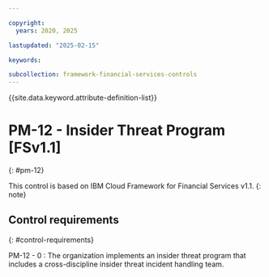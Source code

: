 ```yaml
---

copyright:
  years: 2020, 2025

lastupdated: "2025-02-15"

keywords:

subcollection: framework-financial-services-controls
---
```


{{site.data.keyword.attribute-definition-list}}

               
# PM-12 - Insider Threat Program [FSv1.1]
{: #pm-12}

This control is based on IBM Cloud Framework for Financial Services v1.1.
{: note}


## Control requirements
{: #control-requirements}

PM-12 - 0
    : The organization implements an insider threat program that includes a cross-discipline insider threat incident handling team.





